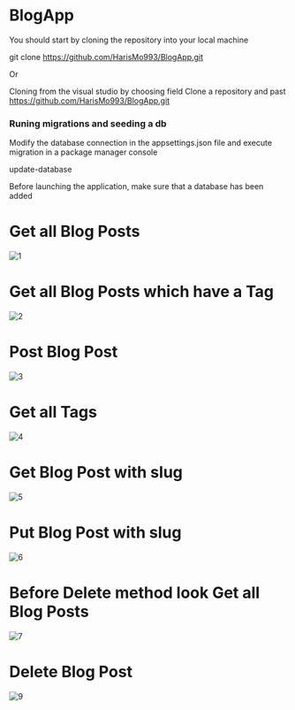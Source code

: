 # BlogApp

You should start by cloning the repository into your local machine

git clone https://github.com/HarisMo993/BlogApp.git

Or 

Cloning from the visual studio by choosing field Clone a repository and past https://github.com/HarisMo993/BlogApp.git

### Runing migrations and seeding a db

Modify the database connection in the appsettings.json file and execute migration in a package manager console

update-database

Before launching the application, make sure that a database has been added

# Get all Blog Posts

![1](https://user-images.githubusercontent.com/80532396/116004949-435abf00-a605-11eb-8608-6938ef0f3f2a.PNG)

# Get all Blog Posts which have a Tag

![2](https://user-images.githubusercontent.com/80532396/116004956-4bb2fa00-a605-11eb-9c9a-a8dccc3a6234.PNG)

# Post Blog Post

![3](https://user-images.githubusercontent.com/80532396/116004962-5077ae00-a605-11eb-9049-d7687c1aaa4d.PNG)

# Get all Tags

![4](https://user-images.githubusercontent.com/80532396/116004970-58cfe900-a605-11eb-9bf3-f99acad92676.PNG)

# Get Blog Post with slug

![5](https://user-images.githubusercontent.com/80532396/116004977-5ec5ca00-a605-11eb-9c9a-5cdc3e47a4ef.PNG)

# Put Blog Post with slug

![6](https://user-images.githubusercontent.com/80532396/116004983-64231480-a605-11eb-8729-f4018ce92541.PNG)

# Before Delete method look Get all Blog Posts

![7](https://user-images.githubusercontent.com/80532396/116004987-68e7c880-a605-11eb-9e69-bb1bb0ef1cc2.PNG)

# Delete Blog Post

![9](https://user-images.githubusercontent.com/80532396/116004993-6edda980-a605-11eb-8a11-26ff4670d97f.PNG)
